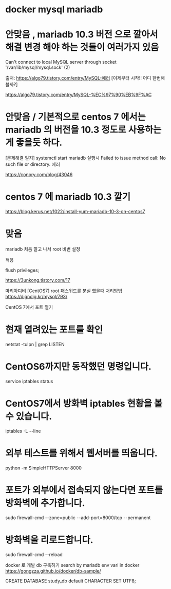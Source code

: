 # docker mysql mariadb 


# 안맞음  , mariadb 10.3 버전 으로 깔아서 해결 변경 해야 하는 것들이 여러가지 있음 
Can't connect to local MySQL server through socket '/var/lib/mysql/mysql.sock' (2)

출처: https://algo79.tistory.com/entry/MySQL-에러 [이제부터 시작!! 어디 한번해볼까?]


https://algo79.tistory.com/entry/MySQL-%EC%97%90%EB%9F%AC





# 안맞음 / 기본적으로 centos 7 에서는 mariadb 의 버전을 10.3 정도로 사용하는게 좋을듯 하다.
[문제해결 일지] systemctl start mariadb 실행시 Failed to issue method call: No such file or directory. 에러

https://conory.com/blog/43046




# centos 7 에 mariadb 10.3 깔기 
https://blog.kerus.net/1022/install-yum-mariadb-10-3-on-centos7



# 맞음 
mariadb 처음 깔고 나서 root 비번 설정 

적용 

flush privileges;

https://3unkong.tistory.com/17



마리아디비 
[CentOS7] root 패스워드를 분실 했을때 처리방법
https://digndig.kr/mysql/793/




CentOS 7에서 포트 열기


# 현재 열려있는 포트를 확인
netstat -tulpn | grep LISTEN

# CentOS6까지만 동작했던 명령입니다.
service iptables status

# CentOS7에서 방화벽 iptables 현황을 볼 수 있습니다.
iptables -L --line

# 외부 테스트를 위해서 웹서버를 띄웁니다.
python -m SimpleHTTPServer 8000

# 포트가 외부에서 접속되지 않는다면 포트를 방화벽에 추가합니다.
sudo firewall-cmd --zone=public --add-port=8000/tcp --permanent

# 방화벽을 리로드합니다.
sudo firewall-cmd --reload








docker 로 개발 db 구축하기 search  by mariadb env vari in docker 
https://gongzza.github.io/docker/db-sample/






CREATE DATABASE study_db default CHARACTER SET UTF8;
